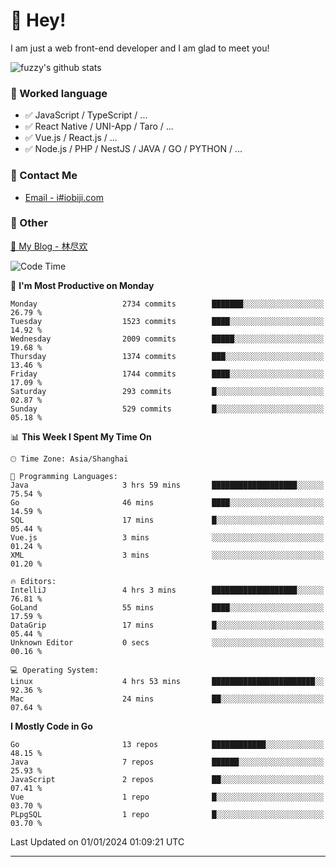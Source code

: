 # 👋 Hey!

I am just a web front-end developer and I am glad to meet you!

![fuzzy's github stats](https://github-readme-stats.vercel.app/api?username=JaydenForYou&&show_icons=true&&title_color=1abc9c&&icon_color=1abc9c)


### 📝 Worked language

- ✅ JavaScript / TypeScript / ...
- ✅ React Native / UNI-App / Taro / ...
- ✅ Vue.js / React.js / ...
- ✅ Node.js / PHP / NestJS / JAVA / GO / PYTHON / ...

### 📮 Contact Me

- [Email - i#iobiji.com](mailto:i@iobiji.com)


### 🤪 Other

[📌 My Blog - 林尽欢](https://iobiji.com)

<!--START_SECTION:waka-->
![Code Time](http://img.shields.io/badge/Code%20Time-3%20hrs%2048%20mins-blue)

📅 **I'm Most Productive on Monday** 

```text
Monday                   2734 commits        ███████░░░░░░░░░░░░░░░░░░   26.79 % 
Tuesday                  1523 commits        ████░░░░░░░░░░░░░░░░░░░░░   14.92 % 
Wednesday                2009 commits        █████░░░░░░░░░░░░░░░░░░░░   19.68 % 
Thursday                 1374 commits        ███░░░░░░░░░░░░░░░░░░░░░░   13.46 % 
Friday                   1744 commits        ████░░░░░░░░░░░░░░░░░░░░░   17.09 % 
Saturday                 293 commits         █░░░░░░░░░░░░░░░░░░░░░░░░   02.87 % 
Sunday                   529 commits         █░░░░░░░░░░░░░░░░░░░░░░░░   05.18 % 
```


📊 **This Week I Spent My Time On** 

```text
🕑︎ Time Zone: Asia/Shanghai

💬 Programming Languages: 
Java                     3 hrs 59 mins       ███████████████████░░░░░░   75.54 % 
Go                       46 mins             ████░░░░░░░░░░░░░░░░░░░░░   14.59 % 
SQL                      17 mins             █░░░░░░░░░░░░░░░░░░░░░░░░   05.44 % 
Vue.js                   3 mins              ░░░░░░░░░░░░░░░░░░░░░░░░░   01.24 % 
XML                      3 mins              ░░░░░░░░░░░░░░░░░░░░░░░░░   01.20 % 

🔥 Editors: 
IntelliJ                 4 hrs 3 mins        ███████████████████░░░░░░   76.81 % 
GoLand                   55 mins             ████░░░░░░░░░░░░░░░░░░░░░   17.59 % 
DataGrip                 17 mins             █░░░░░░░░░░░░░░░░░░░░░░░░   05.44 % 
Unknown Editor           0 secs              ░░░░░░░░░░░░░░░░░░░░░░░░░   00.16 % 

💻 Operating System: 
Linux                    4 hrs 53 mins       ███████████████████████░░   92.36 % 
Mac                      24 mins             ██░░░░░░░░░░░░░░░░░░░░░░░   07.64 % 
```

**I Mostly Code in Go** 

```text
Go                       13 repos            ████████████░░░░░░░░░░░░░   48.15 % 
Java                     7 repos             ██████░░░░░░░░░░░░░░░░░░░   25.93 % 
JavaScript               2 repos             ██░░░░░░░░░░░░░░░░░░░░░░░   07.41 % 
Vue                      1 repo              █░░░░░░░░░░░░░░░░░░░░░░░░   03.70 % 
PLpgSQL                  1 repo              █░░░░░░░░░░░░░░░░░░░░░░░░   03.70 % 
```




 Last Updated on 01/01/2024 01:09:21 UTC
<!--END_SECTION:waka-->
---
